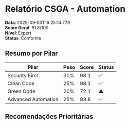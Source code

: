 # Relatório CSGA - Automation

**Data**: 2025-09-03T19:25:14.779  
**Score Geral**: 91.8/100  
**Nível**: Expert  
**Status**: Conforme  

## Resumo por Pilar

| Pilar | Peso | Score | Status |
|-------|------|-------|--------|
| Security First | 30% | 98.1 | ✅ |
| Clean Code | 25% | 98.1 | ✅ |
| Green Code | 20% | 72.1 | ⚠️ |
| Advanced Automation | 25% | 93.8 | ✅ |

## Recomendações Prioritárias

